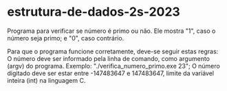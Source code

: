 # estrutura-de-dados-2s-2023

Programa para verificar se número é primo ou não.
Ele mostra "1", caso o número seja primo; e "0", caso contrário.

Para que o programa funcione corretamente, deve-se seguir estas regras:
    O número deve ser informado pela linha de comando, como argumento (argv) do programa. Exemplo: "./verifica_numero_primo.exe 23";
    O número digitado deve ser estar entre -147483647 e 147483647, limite da variável inteira (int) na linguagem C.